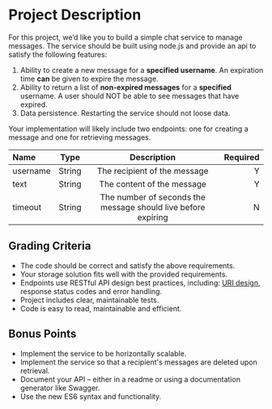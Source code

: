 # Project Description
For this project, we’d like you to build a simple chat service to manage messages. 
The service should be built using node.js and provide an api to satisfy the following features:

1.	Ability to create a new message for a **specified username**. An expiration time **can** be given to expire the message.
1.	Ability to return a list of **non-expired messages** for a **specified** username. A user should NOT be able to see messages that have expired.
1.	Data persistence. Restarting the service should not loose data.

Your implementation will likely include two endpoints: one for creating a message and one for retrieving messages.

| Name | Type | Description | Required |
| :---- |:-------------:| :-----:| -----:|
| username | String | The recipient of the message | Y |
| text | String  | The content of the message | Y |
| timeout | String | The number of seconds the message should live before expiring | N |

## Grading Criteria
- The code should be correct and satisfy the above requirements.
- Your storage solution fits well with the provided requirements.
- Endpoints use RESTful API design best practices, including: [URI design](REST.md), response status codes and error handling.
- Project includes clear, maintainable tests.
- Code is easy to read, maintainable and efficient.
## Bonus Points
- Implement the service to be horizontally scalable.
- Implement the service so that a recipient's messages are deleted upon retrieval.
- Document your API – either in a readme or using a documentation generator like Swagger.
- Use the new ES6 syntax and functionality.
